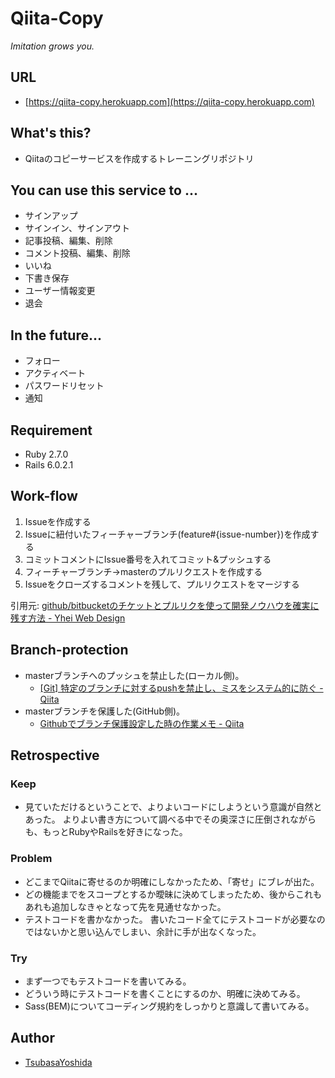 # Qiita-Copy
*Imitation grows you.*

## URL
- [https://qiita-copy.herokuapp.com](https://qiita-copy.herokuapp.com)

## What's this?
- Qiitaのコピーサービスを作成するトレーニングリポジトリ

## You can use this service to ...
- サインアップ
- サインイン、サインアウト
- 記事投稿、編集、削除
- コメント投稿、編集、削除
- いいね
- 下書き保存
- ユーザー情報変更
- 退会

## In the future...
- フォロー
- アクティベート
- パスワードリセット
- 通知

## Requirement
- Ruby 2.7.0
- Rails 6.0.2.1

## Work-flow
1. Issueを作成する
2. Issueに紐付いたフィーチャーブランチ(feature#{issue-number})を作成する
3. コミットコメントにIssue番号を入れてコミット&プッシュする
4. フィーチャーブランチ→masterのプルリクエストを作成する
5. Issueをクローズするコメントを残して、プルリクエストをマージする

引用元: [github/bitbucketのチケットとプルリクを使って開発ノウハウを確実に残す方法 - Yhei Web Design](https://yhei-web-design.com/blogs/colum/software-know-how/github-ticket-pull-request-know-how/)

## Branch-protection
- masterブランチへのプッシュを禁止した(ローカル側)。
    - [[Git] 特定のブランチに対するpushを禁止し、ミスをシステム的に防ぐ - Qiita](https://qiita.com/sensuikan1973/items/e6ab84403338a874b3aa)
- masterブランチを保護した(GitHub側)。
    - [Githubでブランチ保護設定した時の作業メモ - Qiita](https://qiita.com/da-sugi/items/ba3cd83e64c689795c50)

## Retrospective
### Keep
- 見ていただけるということで、よりよいコードにしようという意識が自然とあった。
よりよい書き方について調べる中でその奥深さに圧倒されながらも、もっとRubyやRailsを好きになった。

### Problem
- どこまでQiitaに寄せるのか明確にしなかったため、「寄せ」にブレが出た。
- どの機能までをスコープとするか曖昧に決めてしまったため、後からこれもあれも追加しなきゃとなって先を見通せなかった。
- テストコードを書かなかった。
書いたコード全てにテストコードが必要なのではないかと思い込んでしまい、余計に手が出なくなった。

### Try
- まず一つでもテストコードを書いてみる。
- どういう時にテストコードを書くことにするのか、明確に決めてみる。
- Sass(BEM)についてコーディング規約をしっかりと意識して書いてみる。

## Author
- [TsubasaYoshida](https://github.com/TsubasaYoshida)
